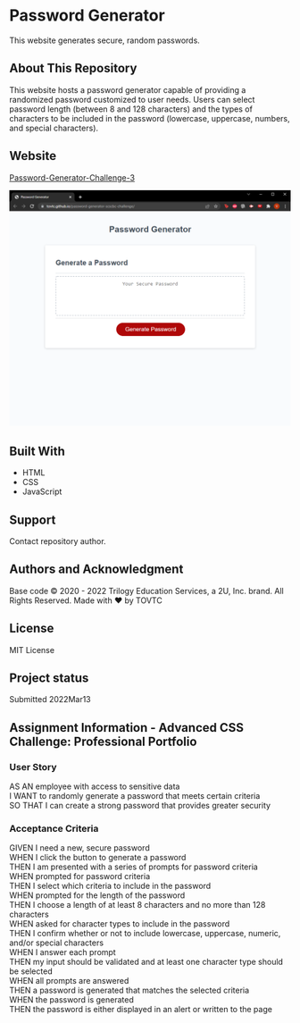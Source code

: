 # Password Generator
This website generates secure, random passwords.

## About This Repository
This website hosts a password generator capable of providing a randomized password customized to user needs. Users can select password length (between 8 and 128 characters) and the types of characters to be included in the password (lowercase, uppercase, numbers, and special characters).

## Website
[Password-Generator-Challenge-3](https://tovtc.github.io/password-generator-scscbc-challenge/)

![Password Generator Site](./password-generator.png?raw=true "Password Generator Site")

## Built With
* HTML
* CSS
* JavaScript

## Support
Contact repository author.

## Authors and Acknowledgment
Base code © 2020 - 2022 Trilogy Education Services, a 2U, Inc. brand. All Rights Reserved.
Made with ❤️ by TOVTC

## License
MIT License

## Project status
Submitted 2022Mar13

## Assignment Information - Advanced CSS Challenge: Professional Portfolio
### User Story
AS AN employee with access to sensitive data</br>
I WANT to randomly generate a password that meets certain criteria</br>
SO THAT I can create a strong password that provides greater security</br>

### Acceptance Criteria
GIVEN I need a new, secure password</br>
WHEN I click the button to generate a password</br>
THEN I am presented with a series of prompts for password criteria</br>
WHEN prompted for password criteria</br>
THEN I select which criteria to include in the password</br>
WHEN prompted for the length of the password</br>
THEN I choose a length of at least 8 characters and no more than 128 characters</br>
WHEN asked for character types to include in the password</br>
THEN I confirm whether or not to include lowercase, uppercase, numeric, and/or special characters</br>
WHEN I answer each prompt</br>
THEN my input should be validated and at least one character type should be selected</br>
WHEN all prompts are answered</br>
THEN a password is generated that matches the selected criteria</br>
WHEN the password is generated</br>
THEN the password is either displayed in an alert or written to the page</br>